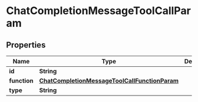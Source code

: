 

# ChatCompletionMessageToolCallParam


## Properties

| Name | Type | Description | Notes |
|------------ | ------------- | ------------- | -------------|
|**id** | **String** |  |  |
|**function** | [**ChatCompletionMessageToolCallFunctionParam**](ChatCompletionMessageToolCallFunctionParam.md) |  |  |
|**type** | **String** |  |  |



